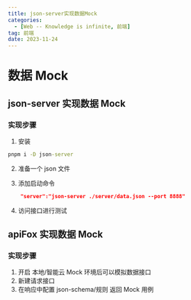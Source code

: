 ```yaml
---
title: json-server实现数据Mock
categories:
  - [Web -- Knowledge is infinite, 前端]
tag: 前端
date: 2023-11-24
---
```


# 数据 Mock

## json-server 实现数据 Mock

### 实现步骤

1. 安装

```cmd
pnpm i -D json-server
```

2. 准备一个 json 文件

3. 添加启动命令

```json
    "server":"json-server ./server/data.json --port 8888"
```

4. 访问接口进行测试

## apiFox 实现数据 Mock

### 实现步骤

1. 开启 本地/智能云 Mock 环境后可以模拟数据接口
2. 新建请求接口
3. 在响应中配置 json-schema/规则 返回 Mock 用例
